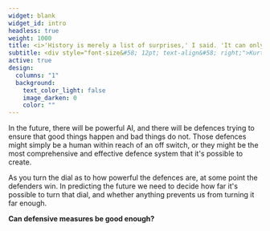 ```yaml
---
widget: blank
widget_id: intro
headless: true
weight: 1000
title: <i>'History is merely a list of surprises,' I said. 'It can only prepare us to be surprised yet again.'</i>
subtitle: <div style="font-size&#58; 12pt; text-align&#58; right;">Kurt Vonnegut</div>
active: true
design:
  columns: "1"
  background:
    text_color_light: false
    image_darken: 0
    color: ""
---
```


In the future, there will be powerful AI, and there will be defences trying to ensure that good things happen and bad things do not.  Those defences might simply be a human within reach of an off switch, or they might be the most comprehensive and effective defence system that it's possible to create.

As you turn the dial as to how powerful the defences are, at some point the defenders win.  In predicting the future we need to decide how far it's possible to turn that dial, and whether anything prevents us from turning it far enough.

**Can defensive measures be good enough?**
